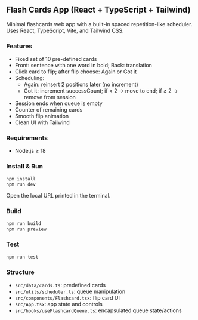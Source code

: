 ## Flash Cards App (React + TypeScript + Tailwind)

Minimal flashcards web app with a built-in spaced repetition-like scheduler. Uses React, TypeScript, Vite, and Tailwind CSS.

### Features
- Fixed set of 10 pre-defined cards
- Front: sentence with one word in bold; Back: translation
- Click card to flip; after flip choose: Again or Got it
- Scheduling:
  - Again: reinsert 2 positions later (no increment)
  - Got it: increment successCount; if < 2 → move to end; if ≥ 2 → remove from session
- Session ends when queue is empty
- Counter of remaining cards
- Smooth flip animation
- Clean UI with Tailwind

### Requirements
- Node.js ≥ 18

### Install & Run
```bash
npm install
npm run dev
```

Open the local URL printed in the terminal.

### Build
```bash
npm run build
npm run preview
```

### Test
```bash
npm run test
```

### Structure
- `src/data/cards.ts`: predefined cards
- `src/utils/scheduler.ts`: queue manipulation
- `src/components/Flashcard.tsx`: flip card UI
- `src/App.tsx`: app state and controls
- `src/hooks/useFlashcardQueue.ts`: encapsulated queue state/actions
